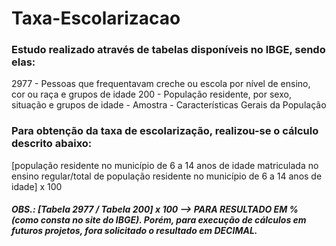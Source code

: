 # Taxa-Escolarizacao

### Estudo realizado através de tabelas disponíveis no IBGE, sendo elas:

 2977 - Pessoas que frequentavam creche ou escola por nível de ensino, cor ou raça e grupos de idade
 200 - População residente, por sexo, situação e grupos de idade - Amostra - Características Gerais da População

### Para obtenção da taxa de escolarização, realizou-se o cálculo descrito abaixo:

 [população residente no município de 6 a 14 anos de idade matriculada no ensino regular/total de população residente no município de 6 a 14 anos de idade] x 100

##### OBS.: [Tabela 2977 / Tabela 200] x 100  --> PARA RESULTADO EM % (como consta no site do IBGE). Porém, para execução de cálculos em futuros projetos, fora solicitado o resultado em DECIMAL.
